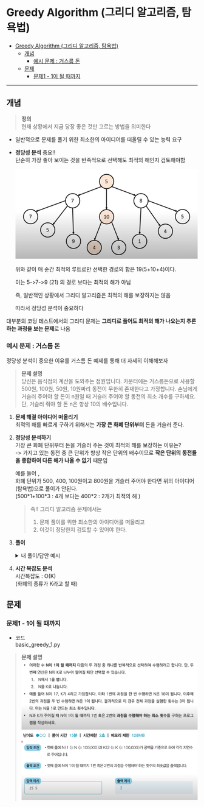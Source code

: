 # Greedy Algorithm (그리디 알고리즘, 탐욕법)

- [Greedy Algorithm (그리디 알고리즘, 탐욕법)](#greedy-algorithm-그리디-알고리즘-탐욕법)
  - [개념](#개념)
    - [예시 문제 : 거스름 돈](#예시-문제--거스름-돈)
  - [문제](#문제)
    - [문제1 - 1이 될 때까지](#문제1---1이-될-때까지)

---

## 개념

> **정의**  
> 현재 상황에서 지금 당장 좋은 것만 고르는 방법을 의미한다

- 일반적으로 문제를 풀기 위한 최소한의 아이디어를 떠올릴 수 있는 능력 요구

- **정당성 분석** 중요!!  
  단순히 가장 좋아 보이는 것을 반족적으로 선택해도 최적의 해인지 검토해야함

  ![그리디 알고리즘으로 선택한 경로](image.png)

  위와 같이 매 순간 최적의 루트로만 선택한 경로의 합은 19(5+10+4)이다.

  이는 5->7->9 (21) 의 경로 보다는 최적의 해가 아님

  즉, 일반적인 상황에서 그리디 알고리즘은 최적의 해를 보장하지는 않음

  따라서 정당성 분석이 중요하다

대부분의 코딩 테스트에서의 그리디 문제는 **그리디로 풀어도 최적의 해가 나오는지 추론하는 과정을 보는 문제**로 나옴

### 예시 문제 : 거스름 돈

정당성 분석이 중요한 이유를 거스름 돈 예제를 통해 더 자세히 이해해보자

> **문제 설명**  
> 당신은 음식점의 계산을 도와주는 점원입니다. 카운터에는 거스름돈으로 사용할 500원, 100원, 50원, 10원짜리 동전이 무한히 존재한다고 가정합니다. 손님에게 거슬러 주어야 할 돈이 n원일 때 거슬러 주어야 할 동전의 최소 개수를 구하세요. 단, 거슬러 줘야 할 돈 n은 항상 10의 배수입니다.

1.  **문제 해결 아이디어 떠올리기**  
    최적의 해를 빠르게 구하기 위해서는 **가장 큰 화폐 단위부터** 돈을 거슬러 준다.
2.  **정당성 분석하기**  
    가장 큰 화폐 단위부터 돈을 거슬러 주는 것이 최적의 해를 보장하는 이유는?  
    -> 가지고 있는 동전 중 큰 단위가 항상 작은 단위의 배수이므로 **작은 단위의 동전들을 종합하여 다른 해가 나올 수 없기** 때문임

    예를 들어 ,  
    화폐 단위가 500, 400, 100원이고 800원을 거슬러 주어야 한다면 위의 아이디어(탐욕법)으로 풀이가 안된다.  
    (500\*1+100\*3 : 4개 보다는 400\*2 : 2개가 최적의 해 )

    > 즉!! 그리디 알고리즘 문제에서는
    >
    > 1.  문제 풀이를 위한 최소한의 아이디어를 떠올리고
    > 2.  이것이 정당한지 검토할 수 있어야 한다.

3.  **풀이**
    <details>
    <summary>내 풀이/답안 예시</summary>
    <div markdown="1">
     내 풀이

    ```python
     my_money = (500,100,50,10)
     n = int(input("손님 돈: "))

     result = 0
     for i in my_money:
     result += n//i
     n = n%i
     if n%i == 0: break

     print("거스름돈:",result)
    ```

    답안 예시

    ```python
    n = 1260
    count = 0

    # 큰 단위의 화폐부터 차례대로 확인하기
    array = [500, 100, 50, 10]

    for coin in array:
        count += n // coin # 해당 화폐로 거슬러 줄 수 있는 동전의 개수 세기
        n%= coin

    print(count)
    ```

     </div>
     </details>

4.  **시간 복잡도 분석**  
    시간복잡도 : O(K)  
    (화폐의 종류가 K라고 할 때)

## 문제

### 문제1 - 1이 될 때까지

- 코드  
  basic_greedy_1.py

> **문제 설명**  
> ![문제](image-1.png) ![문제 조건](image-2.png)
